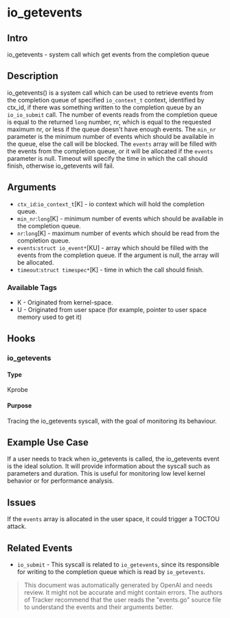 
# io_getevents

## Intro
io_getevents - system call which get events from the completion queue

## Description
io_getevents() is a system call which can be used to retrieve events from the completion queue of specified `io_context_t` context, identified by ctx_id, if there was something written to the completion queue by an `io_io_submit` call. The number of events reads from the completion queue is equal to the returned `long` number, nr, which is equal to the requested maximum nr, or less if the queue doesn't have enough events. The `min_nr` parameter is the minimum number of events which should be available in the queue, else the call will be blocked. The `events` array will be filled with the events from the completion queue, or it will be allocated if the `events` parameter is null. Timeout will specify the time in which the call should finish, otherwise io_getevents will fail.  

## Arguments
* `ctx_id`:`io_context_t`[K] - io context which will hold the completion queue. 
* `min_nr`:`long`[K] - minimum number of events which should be available in the completion queue.
* `nr`:`long`[K] - maximum number of events which should be read from the completion queue. 
* `events`:`struct io_event*`[KU] - array which should be filled with the events from the completion queue. If the argument is null, the array will be allocated.
* `timeout`:`struct timespec*`[K] - time in which the call should finish. 

### Available Tags
* K - Originated from kernel-space.
* U - Originated from user space (for example, pointer to user space memory used to get it)

## Hooks
### io_getevents
#### Type
Kprobe
#### Purpose
Tracing the io_getevents syscall, with the goal of monitoring its behaviour.

## Example Use Case
If a user needs to track when io_getevents is called, the io_getevents event is the ideal solution. It will provide information about the syscall such as parameters and duration. This is useful for monitoring low level kernel behavior or for performance analysis.

## Issues
If the `events` array is allocated in the user space, it could trigger a TOCTOU attack.

## Related Events
* `io_submit` - This syscall is related to `io_getevents`, since its responsible for writing to the completion queue which is read by `io_getevents`.

> This document was automatically generated by OpenAI and needs review. It might
> not be accurate and might contain errors. The authors of Tracker recommend that
> the user reads the "events.go" source file to understand the events and their
> arguments better.
